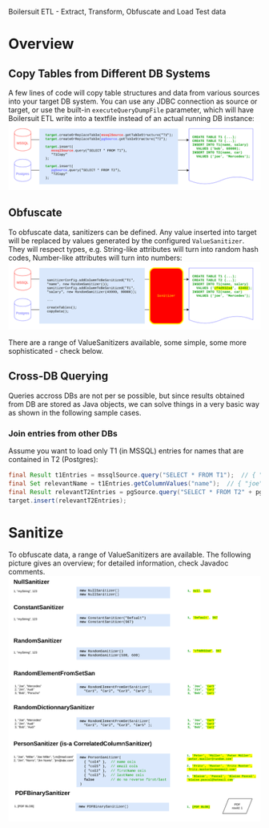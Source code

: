 Boilersuit ETL - Extract, Transform, Obfuscate and Load Test data

# Overview

## Copy Tables from Different DB Systems
A few lines of code will copy table structures and data from various sources into 
your target DB system. You can use any JDBC connection as source or target, or use 
the built-in `executeQueryDumpFile` parameter, which will have Boilersuit ETL 
write into a textfile instead of an actual running DB instance:
![Alt text](src/docs/img/example1.png?raw=true "Example 1")

## Obfuscate
To obfuscate data, sanitizers can be defined. Any value inserted into target will be replaced by 
values generated by the configured `ValueSanitizer`. They will respect types, e.g. String-like attributes
will turn into random hash codes, Number-like attributes will turn into numbers: 
![Alt text](src/docs/img/example2.png?raw=true "Example 2")

There are a range of ValueSanitizers available, some simple, some more sophisticated - check below.

## Cross-DB Querying
Queries accross DBs are not per se possible, but since results obtained from DB are stored as Java
objects, we can solve things in a very basic way as shown in the following sample cases.

### Join entries from other DBs

Assume you want to load only T1 (in MSSQL) entries for names that are contained in T2 (Postgres):

```java
final Result t1Entries = mssqlSource.query("SELECT * FROM T1");  // { "joe", 50000 }, { "bob", 60000 }, ...
final Set relevantName = t1Entries.getColumnValues("name");  // { "joe", "bob" } 
final Result relevantT2Entries = pgSource.query("SELECT * FROM T2" + pgSource.wherePropertyIn("name", relevantNames));
target.insert(relevantT2Entries);
```

# Sanitize
To obfuscate data, a range of ValueSanitizers are available. The following picture gives an overview;
for detailed information, check Javadoc comments.
![Alt text](src/docs/img/sanitizers.png?raw=true "Sanitizers")